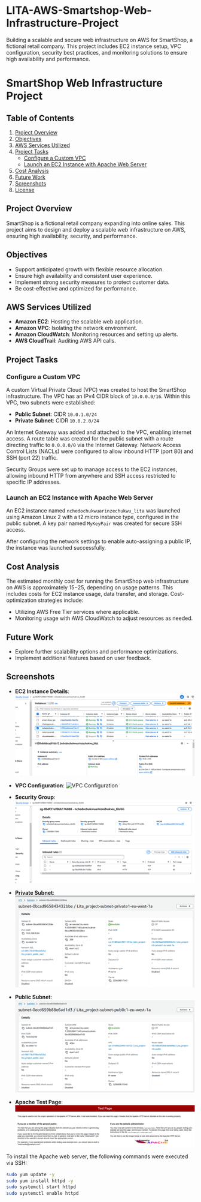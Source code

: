 # LITA-AWS-Smartshop-Web-Infrastructure-Project
 Building a scalable and secure web infrastructure on AWS for SmartShop, a fictional retail company. This project includes EC2 instance setup, VPC configuration, security best practices, and monitoring solutions to ensure high availability and performance.
# SmartShop Web Infrastructure Project

## Table of Contents
1. [Project Overview](#project-overview)
2. [Objectives](#objectives)
3. [AWS Services Utilized](#aws-services-utilized)
4. [Project Tasks](#project-tasks)
   - [Configure a Custom VPC](#configure-a-custom-vpc)
   - [Launch an EC2 Instance with Apache Web Server](#launch-an-ec2-instance-with-apache-web-server)
5. [Cost Analysis](#cost-analysis)
6. [Future Work](#future-work)
7. [Screenshots](#screenshots)
8. [License](#license)

## Project Overview
SmartShop is a fictional retail company expanding into online sales. This project aims to design and deploy a scalable web infrastructure on AWS, ensuring high availability, security, and performance.

## Objectives
- Support anticipated growth with flexible resource allocation.
- Ensure high availability and consistent user experience.
- Implement strong security measures to protect customer data.
- Be cost-effective and optimized for performance.

## AWS Services Utilized
- **Amazon EC2**: Hosting the scalable web application.
- **Amazon VPC**: Isolating the network environment.
- **Amazon CloudWatch**: Monitoring resources and setting up alerts.
- **AWS CloudTrail**: Auditing AWS API calls.

## Project Tasks

### Configure a Custom VPC
A custom Virtual Private Cloud (VPC) was created to host the SmartShop infrastructure. The VPC has an IPv4 CIDR block of `10.0.0.0/16`. Within this VPC, two subnets were established:
- **Public Subnet**: CIDR `10.0.1.0/24`
- **Private Subnet**: CIDR `10.0.2.0/24`

An Internet Gateway was added and attached to the VPC, enabling internet access. A route table was created for the public subnet with a route directing traffic to `0.0.0.0/0` via the Internet Gateway. Network Access Control Lists (NACLs) were configured to allow inbound HTTP (port 80) and SSH (port 22) traffic.

Security Groups were set up to manage access to the EC2 instances, allowing inbound HTTP from anywhere and SSH access restricted to specific IP addresses.

### Launch an EC2 Instance with Apache Web Server
An EC2 instance named `nchedochukwuarinzechukwu_lita` was launched using Amazon Linux 2 with a t2.micro instance type, configured in the public subnet. A key pair named `MyKeyPair` was created for secure SSH access.

After configuring the network settings to enable auto-assigning a public IP, the instance was launched successfully. 

## Cost Analysis
The estimated monthly cost for running the SmartShop web infrastructure on AWS is approximately $15-$25, depending on usage patterns. This includes costs for EC2 instance usage, data transfer, and storage. Cost-optimization strategies include:

- Utilizing AWS Free Tier services where applicable.
- Monitoring usage with AWS CloudWatch to adjust resources as needed.

## Future Work
- Explore further scalability options and performance optimizations.
- Implement additional features based on user feedback.

## Screenshots
- **EC2 Instance Details**:
  ![EC2 Instance Details](/EC2_Instance.png)

- **VPC Configuration**:
  ![VPC Configuration](/VPC.png")

- **Security Group**:
  ![Security Group](/EC2_Instance_Security_group.png)

- **Private Subnet**:
  ![Private Subnet](/Private_subnet.png)

- **Public Subnet**:
  ![Public Subnet](/Public_subnet.png)

- **Apache Test Page**:
  ![Apache Test Page](/Apache_Test_page.png)



To install the Apache web server, the following commands were executed via SSH:
```bash
sudo yum update -y
sudo yum install httpd -y
sudo systemctl start httpd
sudo systemctl enable httpd

